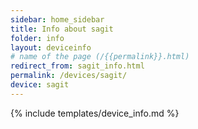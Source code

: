 ```yaml
---
sidebar: home_sidebar
title: Info about sagit
folder: info
layout: deviceinfo
# name of the page (/{{permalink}}.html)
redirect_from: sagit_info.html
permalink: /devices/sagit/
device: sagit
---
```

{% include templates/device_info.md %}